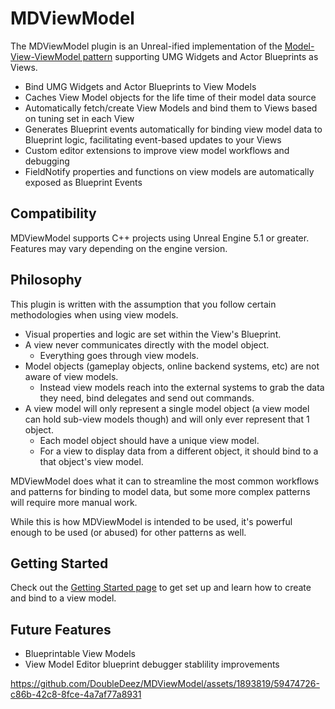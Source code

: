 # MDViewModel

The MDViewModel plugin is an Unreal-ified implementation of the [Model-View-ViewModel pattern](https://en.wikipedia.org/wiki/Model%E2%80%93view%E2%80%93viewmodel) supporting UMG Widgets and Actor Blueprints as Views.

- Bind UMG Widgets and Actor Blueprints to View Models
- Caches View Model objects for the life time of their model data source
- Automatically fetch/create View Models and bind them to Views based on tuning set in each View
- Generates Blueprint events automatically for binding view model data to Blueprint logic, facilitating event-based updates to your Views
- Custom editor extensions to improve view model workflows and debugging
- FieldNotify properties and functions on view models are automatically exposed as Blueprint Events

## Compatibility

MDViewModel supports C++ projects using Unreal Engine 5.1 or greater. Features may vary depending on the engine version.

## Philosophy

This plugin is written with the assumption that you follow certain methodologies when using view models.

- Visual properties and logic are set within the View's Blueprint.
- A view never communicates directly with the model object.
  - Everything goes through view models.
- Model objects (gameplay objects, online backend systems, etc) are not aware of view models.
  - Instead view models reach into the external systems to grab the data they need, bind delegates and send out commands.
- A view model will only represent a single model object (a view model can hold sub-view models though) and will only ever represent that 1 object.
  - Each model object should have a unique view model.
  - For a view to display data from a different object, it should bind to a that object's view model.

MDViewModel does what it can to streamline the most common workflows and patterns for binding to model data, but some more complex patterns will require more manual work.

While this is how MDViewModel is intended to be used, it's powerful enough to be used (or abused) for other patterns as well.

## Getting Started

Check out the [Getting Started page](https://github.com/DoubleDeez/MDViewModel/wiki/Getting-Started) to get set up and learn how to create and bind to a view model.

## Future Features

- Blueprintable View Models
- View Model Editor blueprint debugger stablility improvements

https://github.com/DoubleDeez/MDViewModel/assets/1893819/59474726-c86b-42c8-8fce-4a7af77a8931

